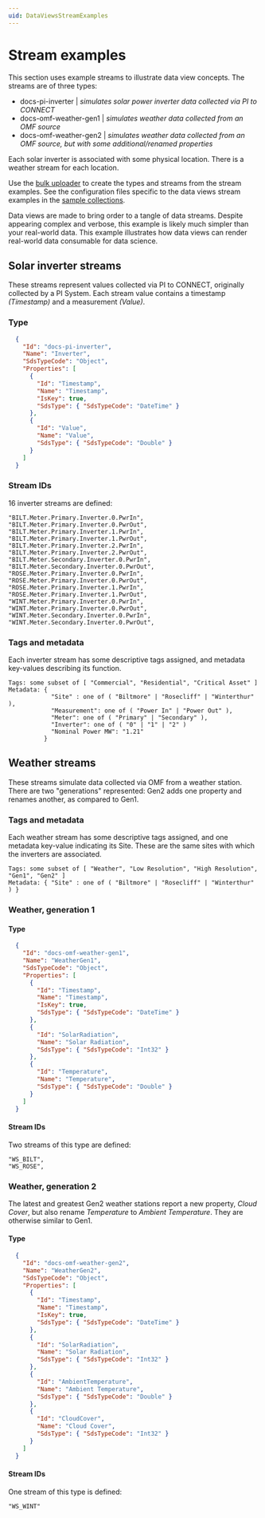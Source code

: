 ```yaml
---
uid: DataViewsStreamExamples
---
```


# Stream examples

This section uses example streams to illustrate data view concepts. The streams are of three types:

- docs-pi-inverter | _simulates solar power inverter data collected via PI to CONNECT_
- docs-omf-weather-gen1 | _simulates weather data collected from an OMF source_
- docs-omf-weather-gen2 | _simulates weather data collected from an OMF source, but with some additional/renamed properties_

Each solar inverter is associated with some physical location. There is a weather stream for each location. 

Use the [bulk uploader](https://github.com/osisoft/sample-ocs-bulk_upload-dotnet) to create the types and streams from the stream examples. See the configuration files specific to the data views stream examples in the [sample collections](https://github.com/osisoft/sample-ocs-bulk_upload-dotnet/tree/master/SampleCollections/DataViewQuickStart).

Data views are made to bring order to a tangle of data streams. Despite appearing complex and verbose, this example is likely much simpler than your real-world data. This example illustrates how data views can render real-world data consumable for data science.

## Solar inverter streams
These streams represent values collected via PI to CONNECT, originally collected by a PI System. Each stream value contains a timestamp _(Timestamp)_ and a measurement _(Value)_.

### Type

```json
  {
    "Id": "docs-pi-inverter",
    "Name": "Inverter",
    "SdsTypeCode": "Object",
    "Properties": [
      {
        "Id": "Timestamp",
        "Name": "Timestamp",
        "IsKey": true,
        "SdsType": { "SdsTypeCode": "DateTime" }
      },
      {
        "Id": "Value",
        "Name": "Value",
        "SdsType": { "SdsTypeCode": "Double" }
      }
    ]
  }
```
### Stream IDs

16 inverter streams are defined:

```text
"BILT.Meter.Primary.Inverter.0.PwrIn",
"BILT.Meter.Primary.Inverter.0.PwrOut",
"BILT.Meter.Primary.Inverter.1.PwrIn",
"BILT.Meter.Primary.Inverter.1.PwrOut",
"BILT.Meter.Primary.Inverter.2.PwrIn",
"BILT.Meter.Primary.Inverter.2.PwrOut",
"BILT.Meter.Secondary.Inverter.0.PwrIn",
"BILT.Meter.Secondary.Inverter.0.PwrOut",
"ROSE.Meter.Primary.Inverter.0.PwrIn",
"ROSE.Meter.Primary.Inverter.0.PwrOut",
"ROSE.Meter.Primary.Inverter.1.PwrIn",
"ROSE.Meter.Primary.Inverter.1.PwrOut",
"WINT.Meter.Primary.Inverter.0.PwrIn",
"WINT.Meter.Primary.Inverter.0.PwrOut",
"WINT.Meter.Secondary.Inverter.0.PwrIn",
"WINT.Meter.Secondary.Inverter.0.PwrOut",
```
### Tags and metadata

Each inverter stream has some descriptive tags assigned, and metadata key-values describing its function.

```text
Tags: some subset of [ "Commercial", "Residential", "Critical Asset" ]
Metadata: { 
            "Site" : one of ( "Biltmore" | "Rosecliff" | "Winterthur" ),
            "Measurement": one of ( "Power In" | "Power Out" ),
            "Meter": one of ( "Primary" | "Secondary" ),
            "Inverter": one of ( "0" | "1" | "2" )
            "Nominal Power MW": "1.21"
          }
```

## Weather streams

These streams simulate data collected via OMF from a weather station. There are two "generations" represented: Gen2 adds one property and renames another, as compared to Gen1.

### Tags and metadata

Each weather stream has some descriptive tags assigned, and one metadata key-value indicating its Site. These are the same sites with which the inverters are associated.

```text
Tags: some subset of [ "Weather", "Low Resolution", "High Resolution", "Gen1", "Gen2" ]
Metadata: { "Site" : one of ( "Biltmore" | "Rosecliff" | "Winterthur" ) }
```

### Weather, generation 1

#### Type

```json
  {
    "Id": "docs-omf-weather-gen1",
    "Name": "WeatherGen1",
    "SdsTypeCode": "Object",
    "Properties": [
      {
        "Id": "Timestamp",
        "Name": "Timestamp",
        "IsKey": true,
        "SdsType": { "SdsTypeCode": "DateTime" }
      },
      {
        "Id": "SolarRadiation",
        "Name": "Solar Radiation",
        "SdsType": { "SdsTypeCode": "Int32" }
      },
      {
        "Id": "Temperature",
        "Name": "Temperature",
        "SdsType": { "SdsTypeCode": "Double" }
      }
    ]
  }
```

#### Stream IDs

Two streams of this type are defined:
```text
"WS_BILT",
"WS_ROSE",
```

### Weather, generation 2

The latest and greatest Gen2 weather stations report a new property, _Cloud Cover_, but also rename _Temperature_ to _Ambient Temperature_. They are otherwise similar to Gen1.

#### Type

```json
  {
    "Id": "docs-omf-weather-gen2",
    "Name": "WeatherGen2",
    "SdsTypeCode": "Object",
    "Properties": [
      {
        "Id": "Timestamp",
        "Name": "Timestamp",
        "IsKey": true,
        "SdsType": { "SdsTypeCode": "DateTime" }
      },
      {
        "Id": "SolarRadiation",
        "Name": "Solar Radiation",
        "SdsType": { "SdsTypeCode": "Int32" }
      },
      {
        "Id": "AmbientTemperature",
        "Name": "Ambient Temperature",
        "SdsType": { "SdsTypeCode": "Double" }
      },
      {
        "Id": "CloudCover",
        "Name": "Cloud Cover",
        "SdsType": { "SdsTypeCode": "Int32" }
      }
    ]
  }
```

#### Stream IDs

One stream of this type is defined:

```text
"WS_WINT"
```
